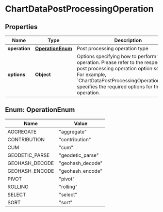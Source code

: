 # ChartDataPostProcessingOperation

## Properties
Name | Type | Description | Notes
------------ | ------------- | ------------- | -------------
**operation** | [**OperationEnum**](#OperationEnum) | Post processing operation type | 
**options** | **Object** | Options specifying how to perform the operation. Please refer to the respective post processing operation option schemas. For example, &#x60;ChartDataPostProcessingOperationOptions&#x60; specifies the required options for the pivot operation. |  [optional]

<a name="OperationEnum"></a>
## Enum: OperationEnum
Name | Value
---- | -----
AGGREGATE | &quot;aggregate&quot;
CONTRIBUTION | &quot;contribution&quot;
CUM | &quot;cum&quot;
GEODETIC_PARSE | &quot;geodetic_parse&quot;
GEOHASH_DECODE | &quot;geohash_decode&quot;
GEOHASH_ENCODE | &quot;geohash_encode&quot;
PIVOT | &quot;pivot&quot;
ROLLING | &quot;rolling&quot;
SELECT | &quot;select&quot;
SORT | &quot;sort&quot;
